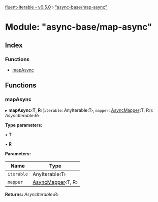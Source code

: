 [fluent-iterable - v0.5.0](../README.md) › ["async-base/map-async"](_async_base_map_async_.md)

# Module: "async-base/map-async"

## Index

### Functions

* [mapAsync](_async_base_map_async_.md#mapasync)

## Functions

###  mapAsync

▸ **mapAsync**‹**T**, **R**›(`iterable`: AnyIterable‹T›, `mapper`: [AsyncMapper](../interfaces/_types_.asyncmapper.md)‹T, R›): *AsyncIterable‹R›*

**Type parameters:**

▪ **T**

▪ **R**

**Parameters:**

Name | Type |
------ | ------ |
`iterable` | AnyIterable‹T› |
`mapper` | [AsyncMapper](../interfaces/_types_.asyncmapper.md)‹T, R› |

**Returns:** *AsyncIterable‹R›*

